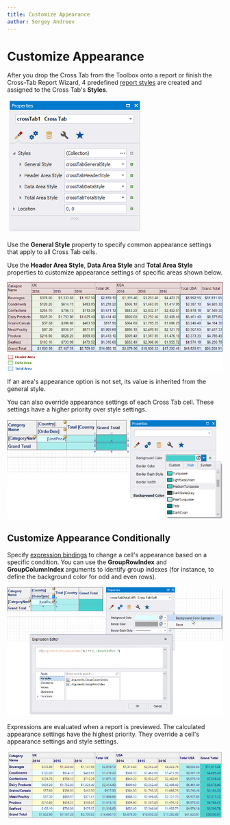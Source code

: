 ```yaml
---
title: Customize Appearance
author: Sergey Andreev
---
```

# Customize Appearance

After you drop the Cross Tab from the Toolbox onto a report or finish the Cross-Tab Report Wizard, 4 predefined [report styles](../../customize-appearance/report-visual-styles.md) are created and assigned to the Cross Tab's **Styles**.

![](../../../../../images/eurd-win-cross-tab-crosstabstyles-property.png)

Use the **General Style** property to specify common appearance settings that apply to all Cross Tab cells.

Use the **Header Area Style**, **Data Area Style** and **Total Area Style** properties to customize appearance settings of specific areas shown below.

![](../../../../../images/eurd-win-cross-tab-styles-areas.png)

If an area's appearance option is not set, its value is inherited from the general style.

You can also override appearance settings of each Cross Tab cell. These settings have a higher priority over style settings.

![](../../../../../images/eurd-win-cross-tab-cells-appearance-properties.png)

## Customize Appearance Conditionally

Specify [expression bindings](../../bind-to-data/bind-controls-to-data-expression-bindings.md) to change a cell's appearance based on a specific condition. You can use the **GroupRowIndex** and **GroupColumnIndex** arguments to identify group indexes (for instance, to define the background color for odd and even rows).

![](../../../../../images/eurd-win-cross-tab-cell-back-color-expression.png)

Expressions are evaluated when a report is previewed. The calculated appearance settings have the highest priority. They override a cell's appearance settings and style settings.

![](../../../../../images/eurd-win-cross-tab-cell-back-color-expression-result.png)
